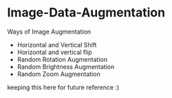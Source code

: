 # Image-Data-Augmentation

Ways of Image Augmentation
* Horizontal and Vertical Shift
* Horizontal and vertical flip
* Random Rotation Augmentation
* Random Brightness Augmentation
* Random Zoom Augmentation

keeping this here for future reference :)
